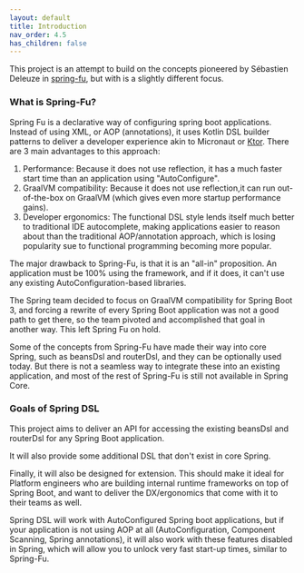 ```yaml
---
layout: default
title: Introduction
nav_order: 4.5
has_children: false
---
```


This project is an attempt to build on the concepts pioneered by Sébastien Deleuze in [spring-fu](https://github.com/spring-projects-experimental/spring-fu), but with is a slightly different focus.

### What is Spring-Fu?

Spring Fu is a declarative way of configuring spring boot applications. Instead of using XML, or AOP (annotations), it uses Kotlin DSL builder patterns to deliver a developer experience akin to Micronaut or [Ktor](https://ktor.io/). There are 3 main advantages to this approach:

1) Performance: Because it does not use reflection, it has a much faster start time than an application using "AutoConfigure".
2) GraalVM compatibility:  Because it does not use reflection,it can run out-of-the-box on GraalVM (which gives even more startup performance gains).
3) Developer ergonomics: The functional DSL style lends itself much better to traditional IDE autocomplete, making applications easier to reason about than the traditional AOP/annotation approach, which is losing popularity sue to functional programming becoming more popular.

The major drawback to Spring-Fu, is that it is an "all-in" proposition. An application must be 100% using the framework, and if it does, it can't use any existing AutoConfiguration-based libraries.

The Spring team decided to focus on GraalVM compatibility for Spring Boot 3, and forcing a rewrite of every Spring Boot application was not a good path to get there, so the team pivoted and accomplished that goal in another way. This left Spring Fu on hold.

Some of the concepts from Spring-Fu have made their way into core Spring, such as beansDsl and routerDsl, and they can be optionally used today. But there is not a seamless way to integrate these into an existing application, and most of the rest of Spring-Fu is still not available in Spring Core.

### Goals of Spring DSL

This project aims to deliver an API for accessing the existing beansDsl and routerDsl for any Spring Boot application.

It will also provide some additional DSL that don't exist in core Spring.

Finally, it will also be designed for extension. This should make it ideal for Platform engineers who are building internal runtime frameworks on top of Spring Boot, and want to deliver the DX/ergonomics that come with it to their teams as well.

Spring DSL will work with AutoConfigured Spring boot applications, but if your application is not using AOP at all (AutoConfiguration, Component Scanning, Spring annotations), it will also work with these features disabled in Spring, which will allow you to unlock very fast start-up times, similar to Spring-Fu.

